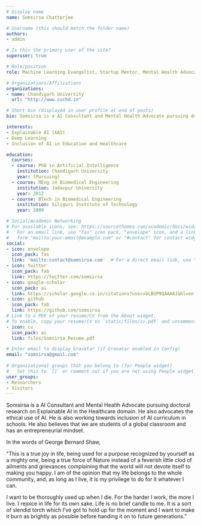 ```yaml
---
# Display name
name: Somsirsa Chatterjee

# Username (this should match the folder name)
authors:
- admin

# Is this the primary user of the site?
superuser: true

# Role/position
role: Machine Learning Evangelist, Startup Mentor, Mental Health Advocate 

# Organizations/Affiliations
organizations:
- name: Chandigarh University
  url: "http://www.cuchd.in"

# Short bio (displayed in user profile at end of posts)
bio: Somsirsa is a AI Consultant and Mental Health Advocate pursuing doctoral research on Explainable AI in the Healthcare domain. He also advocates the ethical use of AI. He is also working towards inclusion of AI curriculum in schools. He also believes that we are students of a global classroom and has an entrepreneurial mindset. 

interests:
- Explainable AI (XAI)
- Deep Learning
- Inclusion of AI in Education and Healthcare

education:
  courses:
  - course: PhD in Artificial Intelligence
    institution: Chandigarh University
    year: (Pursuing)
  - course: MEng in Biomedical Engineering
    institution: Jadavpur University
    year: 2012
  - course: BTech in Biomedical Engineering
    institution: Siliguri Institute of Technology
    year: 2009

# Social/Academic Networking
# For available icons, see: https://sourcethemes.com/academic/docs/widgets/#icons
#   For an email link, use "fas" icon pack, "envelope" icon, and a link in the
#   form "mailto:your-email@example.com" or "#contact" for contact widget.
social:
- icon: envelope
  icon_pack: fas
  link: 'mailto:contact@somsirsa.com'  # For a direct email link, use "mailto:test@example.org".
- icon: twitter
  icon_pack: fab
  link: https://twitter.com/somsirsa
- icon: google-scholar
  icon_pack: ai
  link: https://scholar.google.co.in/citations?user=bLBUP9QAAAAJ&hl=en
- icon: github
  icon_pack: fab
  link: https://github.com/somsirsa
# Link to a PDF of your resume/CV from the About widget.
# To enable, copy your resume/CV to `static/files/cv.pdf` and uncomment the lines below.  
- icon: cv
  icon_pack: ai
  link: files/Somsirsa_Resume.pdf

# Enter email to display Gravatar (if Gravatar enabled in Config)
email: "somsirsa@gmail.com"
  
# Organizational groups that you belong to (for People widget)
#   Set this to `[]` or comment out if you are not using People widget.  
user_groups:
- Researchers
- Visitors
---
```

Somsirsa is a AI Consultant and Mental Health Advocate pursuing doctoral research on Explainable AI in the Healthcare domain. He also advocates the ethical use of AI. He is also working towards inclusion of AI curriculum in schools. He also believes that we are students of a global classroom and has an entrepreneurial mindset.

In the words of George Bernard Shaw, 

"This is a true joy in life, being used for a purpose recognized by yourself as a mighty one, being a true force of Nature instead of a feverish little clod of ailments and grievances complaining that the world will not devote itself to making you happy. I am of the opinion that my life belongs to the whole community, and, as long as I live, it is my privilege to do for it whatever I can. 

I want to be thoroughly used up when I die. For the harder I work, the more I live. I rejoice in life for its own sake. Life is no brief candle to me. It is a sort of slendid torch which I’ve got to hold up for the moment and I want to make it burn as brightly as possible before handing it on to  future generations." 
